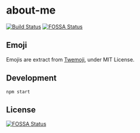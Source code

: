 # about-me

[![Build Status](https://travis-ci.org/ViBiOh/about-me.svg?branch=master)](https://travis-ci.org/ViBiOh/about-me)
[![FOSSA Status](https://app.fossa.io/api/projects/git%2Bgithub.com%2FViBiOh%2Fabout-me.svg?type=shield)](https://app.fossa.io/projects/git%2Bgithub.com%2FViBiOh%2Fabout-me?ref=badge_shield)

## Emoji

Emojis are extract from [Twemoji](https://github.com/twitter/twemoji), under MIT License.

## Development

```
npm start
```


## License
[![FOSSA Status](https://app.fossa.io/api/projects/git%2Bgithub.com%2FViBiOh%2Fabout-me.svg?type=large)](https://app.fossa.io/projects/git%2Bgithub.com%2FViBiOh%2Fabout-me?ref=badge_large)